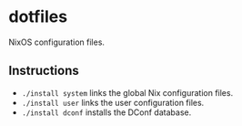 # dotfiles

NixOS configuration files.

## Instructions

- `./install system` links the global Nix configuration files.
- `./install user` links the user configuration files.
- `./install dconf` installs the DConf database.
